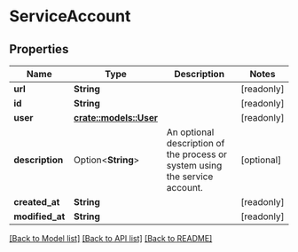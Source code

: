 # ServiceAccount

## Properties

Name | Type | Description | Notes
------------ | ------------- | ------------- | -------------
**url** | **String** |  | [readonly]
**id** | **String** |  | [readonly]
**user** | [**crate::models::User**](User.md) |  | [readonly]
**description** | Option<**String**> | An optional description of the process or system using the service account. | [optional]
**created_at** | **String** |  | [readonly]
**modified_at** | **String** |  | [readonly]

[[Back to Model list]](../README.md#documentation-for-models) [[Back to API list]](../README.md#documentation-for-api-endpoints) [[Back to README]](../README.md)


